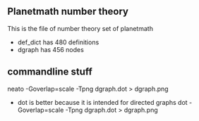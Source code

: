 ## Planetmath number theory
This is the file of number theory set of planetmath
* def_dict has 480 definitions
* dgraph has 456 nodes


## commandline stuff
neato -Goverlap=scale -Tpng dgraph.dot  > dgraph.png
* dot is better because it is intended for directed graphs
 dot -Goverlap=scale -Tpng dgraph.dot  > dgraph.png
